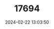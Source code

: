---
title: "17694"
category: "Pleurobema troschelianum"
draft: false
date: 2024-02-22 13:03:50
languages:
  English: ["Alabama Clubshell"]
---